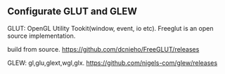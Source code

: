 ## Configurate GLUT and GLEW

GLUT: OpenGL Utility Tookit(window, event, io etc). Freeglut is an open source implementation.

build from source. https://github.com/dcnieho/FreeGLUT/releases

GLEW: gl,glu,glext,wgl,glx. https://github.com/nigels-com/glew/releases
